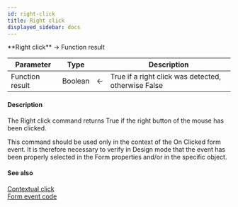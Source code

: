 ```yaml
---
id: right-click
title: Right click
displayed_sidebar: docs
---
```


<!--REF #_command_.Right click.Syntax-->**Right click**  -> Function result<!-- END REF-->
<!--REF #_command_.Right click.Params-->
| Parameter | Type |  | Description |
| --- | --- | --- | --- |
| Function result | Boolean | <- | True if a right click was detected, otherwise False |

<!-- END REF-->

#### Description 

<!--REF #_command_.Right click.Summary-->The Right click command returns True if the right button of the mouse has been clicked.<!-- END REF-->

This command should be used only in the context of the On Clicked form event. It is therefore necessary to verify in Design mode that the event has been properly selected in the Form properties and/or in the specific object.

#### See also 

[Contextual click](contextual-click.md)  
[Form event code](form-event-code.md)  